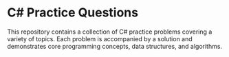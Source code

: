 # C# Practice Questions
This repository contains a collection of C# practice problems covering a variety of topics. Each problem is accompanied by a solution and demonstrates core programming concepts, data structures, and algorithms.

